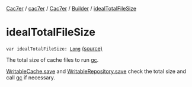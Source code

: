 [Cac7er](../../../index.md) / [cac7er](../../index.md) / [Cac7er](../index.md) / [Builder](index.md) / [idealTotalFileSize](./ideal-total-file-size.md)

# idealTotalFileSize

`var idealTotalFileSize: `[`Long`](https://kotlinlang.org/api/latest/jvm/stdlib/kotlin/-long/index.html) [(source)](http://2wiqua.wcaokaze.com/gitbucket/wcaokaze/Cac7er/blob/master/src/main/java/cac7er/Cac7er.kt#L156)

The total size of cache files to run [gc](../gc.md).

[WritableCache.save](../../-writable-cache/save.md) and [WritableRepository.save](../../-writable-repository/save.md) check the total
size and call [gc](../gc.md) if necessary.

